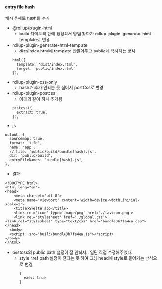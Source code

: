 #### entry file hash
캐시 문제로 hash를 추가
- @rollup/plugin-html
  - build 디렉토리 안에 생성되서 방법 찾다가 rollup-plugin-generate-html-template로 변경
- rollup-plugin-generate-html-template
  - dist/index.html에 template 만들어두고 public에 복사하는 방식
  ```
  html({
    template: 'dist/index.html',
    target: 'public/index.html'
  }),
  ```
- rollup-plugin-css-only
  - hash가 추가 안되는 듯 싶어서 postCss로 변경
- rollup-plugin-postcss
  - 아래와 같이 하니 추가됨
  ```
  postcss({
    extract: true,
  }),
  ```
- js
```
output: {
  sourcemap: true,
  format: 'iife',
  name: 'app',
  // file: 'public/build/bundle[hash].js',
  dir: 'public/build',
  entryFileNames: 'bundle[hash].js',
},
```
- 결과
```
<!DOCTYPE html>
<html lang="en">
<head>
	<meta charset='utf-8'>
	<meta name='viewport' content='width=device-width,initial-scale=1'>
	<title>Svelte app</title>
	<link rel='icon' type='image/png' href='./favicon.png'>
	<link rel='stylesheet' href='./global.css'>
<link rel="stylesheet" type="text/css" href="bundle3b7fa4ea.css">
</head>
  <body>
  <script  src="build/bundle3b7fa4ea.js"></script>
</body>
</html>

```

- postcss의 public path 설정이 잘 안되서.. 일단 직접 수정해주었다.
  - style href path 설정이 안되는 듯 하여 그냥 head에 style로 들어가는 방식으로 변경
    ```
    {
      exec: true
    }
    ```